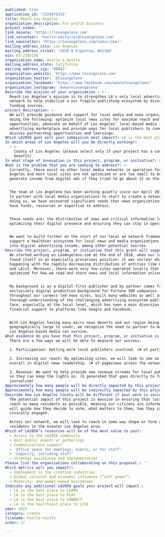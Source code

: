 ```yaml
---
published: true
application_id: '1324975333'
title: Reach Los Angeles
organization_description: For profit business
project_video: ''
link_donate: 'https://losangeleno.com'
link_volunteer: 'mailto:editorial@losangeleno.com'
link_newsletter: 'https://losangeleno.com/subscribe/'
mailing_address_city: Los Angeles
mailing_address_street: '5930 N Figueroa, #42160'
ein: 83-2285136
organization_name: Hustle & Hustle
mailing_address_state: California
mailing_address_zip: '90042'
organization_website: 'https://www.losangeleno.com'
organization_twitter: '@losangeleno'
organization_facebook: 'https://www.facebook.com/wearelosangeleno/'
organization_instagram: '@wearelosangeleno'
Describe the mission of your organization.: >-
  Reach Los Angeles's mission is to strengthen LA's only local advertising
  network to help stabilize a our fragile publishing ecosystem by diversifying
  funding sources.
project_description: >-
  We will provide guidance and support for local media and news organizations by
  doing the following: optimize local news sites for maximum reach and revenue
  opportunities, advocate on behalf of Los Angeles’ local-based media in the
  advertising marketplace and provide ways for local publishers to connect and
  discuss partnership opportunities and learnings.
Which LA2050 goal will your submission most impact?: LA is the best place to CREATE
In which areas of Los Angeles will you be directly working?:
  - >-
    County of Los Angeles (please select only if your project has a countywide
    benefit)
In what stage of innovation is this project, program, or initiative?: Pilot project or new program (testing or implementing a new idea)
What is the problem that you are seeking to address?: >-
  Currently, there exist no other local media networks in operation for Los
  Angeles and most local sites are not optimized or are too small to be able to
  generate income from digital ads if they tried to go about it on their own.


  The team at Los Angeleno has been working quietly since our April 2019 launch
  to partner with local media organizations to start to create a network. In
  doing so, we have uncovered significant needs that news organizations do not
  have funds, resources or expertise to address. 


  These needs are: the distribution of news and critical information locally,
  optimizing their digital presence and ensuring they can stay in operation. 


  We want to build further on the start of our local ad network framework to
  support a healthier ecosystem for local news and media organizations to tap
  into digital advertising income, among other potential sources.
Describe the project, program, or initiative that this grant will support to address the problem identified.: >-
  We started working on LosAngeleno.com at the end of 2018, when our local media
  found itself in an especially precarious position: it was unclear what was
  happening with the rapdily decreasing distribution of entities like LA Weekly
  and LAist. Moreover, there were very few sites operated locally that were
  optimized for how we read and share news and local information online.


  My background is as a digital-first publisher and my partner comes from an
  exclusively digital production background for Fortune 500 companies. We have
  throughout our careers led news sites, built many websites as well as having a
  thorough understanding of the challenging advertising ecosystem publishers
  face, especially at the local level, which has seen a mass diversion of
  financial support to platforms like Google and Facebook.


  With Los Angeles having many micro news deserts and our region being
  geographically large to cover, we recognize the need to partner to make sure
  Los Angeles-based media can survive.
What evidence do you have that this project, program, or initiative is or will be successful, and how will you define and measure success?: >
  There are a few ways we will be able to measure our success:

  1. Participation: Getting more local publishers involved. (# of particpants)

  2. Increasing our reach: By optimizing sites, we will look to see an increase
  overall in digital news readership. (# of pageviews across the network)

  3. Revenue: We want to help provide new revenue streams for local publishers
  so they can keep the lights on. ($ generated that goes directly to funding
  journalism)
Approximately how many people will be directly impacted by this project, program, or initiative?: '20'
Approximately how many people will be indirectly impacted by this project, program, or initiative?: '10000000'
Describe how Los Angeles County will be different if your work is successful.: >-
  The potential impact of this project is massive in ensuring that local news
  reach as many residents as possible, meaning our citizens are informed. That
  will guide how they decide to vote, what matters to them, how they can become
  civically engaged.

  Across our network, we will look to reach in some way shape or form all
  residents in the Greater Los Angeles area.
Which of LA2050’s resources will be of the most value to you?:
  - Access to the LA2050 community
  - Host public events or gatherings
  - Communications support
  - 'Office space for meetings, events, or for staff'
  - 'Capacity, including staff'
  - Strategy assistance and implementation
Please list the organizations collaborating on this proposal.: ''
Which metrics will you impact?:
  - Employment in the creative industries
  - Global cultural and economic influence (“soft power”)
  - Minority- and women-owned businesses
Indicate any additional LA2050 goals your project will impact.:
  - LA is the best place to LEARN
  - LA is the best place to PLAY
  - LA is the best place to CONNECT
  - LA is the healthiest place to LIVE
year: 2021
category: create
filename: hustle-hustle
order: 17

---
```

